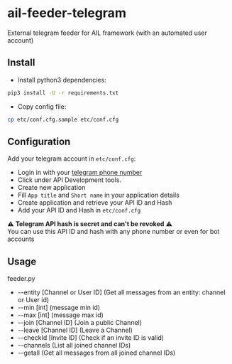 # ail-feeder-telegram
External telegram feeder for AIL framework (with an automated user account)

## Install

- Install python3 dependencies:
```bash
pip3 install -U -r requirements.txt
```

- Copy config file:
```bash
cp etc/conf.cfg.sample etc/conf.cfg
```

## Configuration

Add your telegram account in `etc/conf.cfg`:
  - Login in with your [telegram phone number](https://my.telegram.org/auth)
  - Click under API Development tools.
  - Create new application
  - Fill `App title` and `Short name` in your application details
  - Create application and retrieve your API ID and Hash
  - Add your API ID and Hash in `etc/conf.cfg`


 :warning: **Telegram API hash is secret and can't be revoked** :warning:  
You can use this API ID and hash with any phone number or even for bot accounts


## Usage

feeder.py
* --entity [Channel or User ID] (Get all messages from an entity: channel or User id)
* --min [int] (message min id)
* --max [int] (message max id)
* --join [Channel ID] (Join a public Channel)
* --leave [Channel ID] (Leave a Channel)
* --checkId [Invite ID] (Check if an invite ID is valid)
* --channels (List all joined channel IDs)
* --getall (Get all messages from all joined channel IDs)